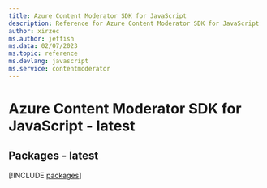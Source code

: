 ```yaml
---
title: Azure Content Moderator SDK for JavaScript
description: Reference for Azure Content Moderator SDK for JavaScript
author: xirzec
ms.author: jeffish
ms.data: 02/07/2023
ms.topic: reference
ms.devlang: javascript
ms.service: contentmoderator
---
```

# Azure Content Moderator SDK for JavaScript - latest
## Packages - latest
[!INCLUDE [packages](content-moderator-index.md)]
